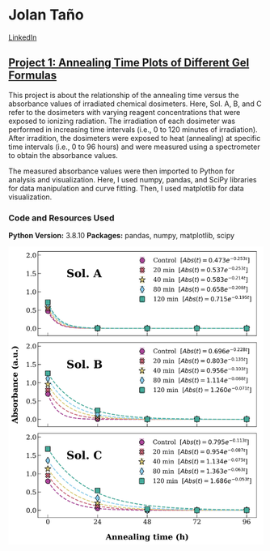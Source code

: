 # Jolan Taño

[LinkedIn](https://www.linkedin.com/in/jolanetano/)

## [Project 1: Annealing Time Plots of Different Gel Formulas](https://github.com/jetano/annealing_decay)

This project is about the relationship of the annealing time versus the absorbance values of irradiated chemical dosimeters. Here, Sol. A, B, and C refer to the dosimeters with varying reagent concentrations that were exposed to ionizing radiation. The irradiation of each dosimeter was performed in increasing time intervals (i.e., 0 to 120 minutes of irradiation). After irradition, the dosimeters were exposed to heat (annealing) at specific time intervals (i.e., 0 to 96 hours) and were measured using a spectrometer to obtain the absorbance values.

The measured absorbance values were then imported to Python for analysis and visualization. Here, I used numpy, pandas, and SciPy libraries for data manipulation and curve fitting. Then, I used matplotlib for data visualization.

### Code and Resources Used
**Python Version:** 3.8.10
**Packages:** pandas, numpy, matplotlib, scipy

![](/images/DecaySolABC.jpg)



